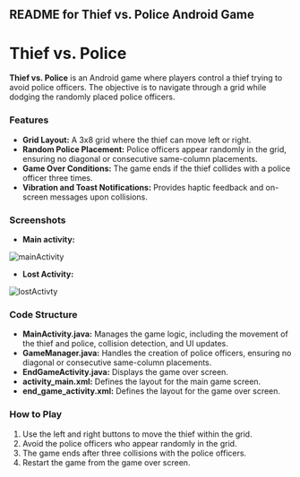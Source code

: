 

## README for Thief vs. Police Android Game



# Thief vs. Police

**Thief vs. Police** is an Android game where players control a thief trying to avoid police officers. The objective is to navigate through a grid while dodging the randomly placed police officers.

### Features

-   **Grid Layout:** A 3x8 grid where the thief can move left or right.
-   **Random Police Placement:** Police officers appear randomly in the grid, ensuring no diagonal or consecutive same-column placements.
-   **Game Over Conditions:** The game ends if the thief collides with a police officer three times.
-   **Vibration and Toast Notifications:** Provides haptic feedback and on-screen messages upon collisions.

### Screenshots
-   **Main activity:**
  
![mainActivity](https://github.com/nSella10/Thief_Escape/assets/166402852/60eacf9a-4dea-46ff-9050-805f75dd79b8)

-   **Lost Activity:**
  
![lostActivty](https://github.com/nSella10/Thief_Escape/assets/166402852/58623c35-5c47-4a7b-8344-20776ac4beb3)

### Code Structure

-   **MainActivity.java:** Manages the game logic, including the movement of the thief and police, collision detection, and UI updates.
-   **GameManager.java:** Handles the creation of police officers, ensuring no diagonal or consecutive same-column placements.
-   **EndGameActivity.java:** Displays the game over screen.
-   **activity_main.xml:** Defines the layout for the main game screen.
-   **end_game_activity.xml:** Defines the layout for the game over screen.

### How to Play

1.  Use the left and right buttons to move the thief within the grid.
2.  Avoid the police officers who appear randomly in the grid.
3.  The game ends after three collisions with the police officers.
4.  Restart the game from the game over screen.
